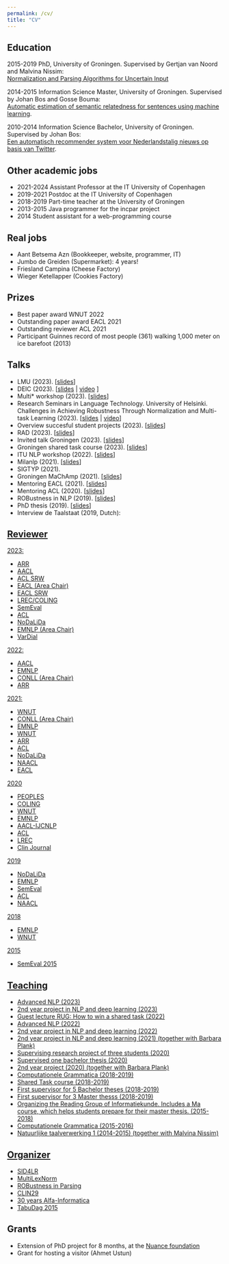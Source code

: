 ```yaml
---
permalink: /cv/
title: "CV"
---
```


Education
---------

2015-2019 PhD, University of Groningen. Supervised by Gertjan van Noord and Malvina Nissim:  
[Normalization and Parsing Algorithms for Uncertain Input](../doc/thesis.pdf)

2014-2015 Information Science Master, University of Groningen. Supervised by Johan Bos and Gosse Bouma:  
[Automatic estimation of semantic relatedness for sentences using machine learning](../doc/masterthesis.pdf).

2010-2014 Information Science Bachelor, University of Groningen. Supervised by Johan Bos:  
[Een automatisch recommender system voor Nederlandstalig nieuws op basis van Twitter](../doc/bathesis.pdf).

Other academic jobs
-------------------

*   2021-2024 Assistant Professor at the IT University of Copenhagen
*   2019-2021 Postdoc at the IT University of Copenhagen
*   2018-2019 Part-time teacher at the University of Groningen
*   2013-2015 Java programmer for the incpar project
*   2014 Student assistant for a web-programming course

Real jobs
---------

*   Aant Betsema Azn (Bookkeeper, website, programmer, IT)
*   Jumbo de Greiden (Supermarket): 4 years!
*   Friesland Campina (Cheese Factory)
*   Wieger Ketellapper (Cookies Factory)

Prizes
------

*   Best paper award WNUT 2022
*   Outstanding paper award EACL 2021
*   Outstanding reviewer ACL 2021
*   Participant Guinnes record of most people (361) walking 1,000 meter on ice barefoot (2013)

Talks
-------------
* LMU (2023). \[[slides](../doc/lmu2023.pdf)\]
* DEIC (2023). \[[slides](../doc/deic2023.pdf) \| [video](https://deic.dk/en/news/2023-12-6/video-use-case-hpc-powered-tool-turbocharges-nlp-learning) \]
* Multi\* workshop (2023). \[[slides](../doc/multistar2023.pdf)\]
* Research Seminars in Language Technology. University of Helsinki.  Challenges in Achieving Robustness Through Normalization and Multi-task Learning (2023). \[[slides](../doc/helsinki2023.pdf) \| [video](https://unitube.it.helsinki.fi/unitube/embed.html?id=45b4b273-8045-4ba6-955e-c23f71ac40e7)\]
* Overview succesful student projects (2023). \[[slides](../doc/studentprojects2023.pdf)\]
* RAD (2023). \[[slides](../doc/rad2023.tar.gz)\]
* Invited talk Groningen (2023). \[[slides](../doc/groningen2023.pdf)\]
* Groningen shared task course (2023). \[[slides](../doc/sharedtask2023.pdf)\]
* ITU NLP workshop (2022). \[[slides](../doc/itunlp2022.pdf)\]
* Milanlp (2021). \[[slides](../doc/milanlp2021.pdf)\]
* SIGTYP (2021).
* Groningen MaChAmp (2021). \[[slides](../doc/groningen2021.pdf)\]
* Mentoring EACL (2021). \[[slides](../doc/mentoring2021.pdf)\]
* Mentoring ACL (2020). \[[slides](../doc/mentoring2021.pdf)\]
* ROBustness in NLP (2019). \[[slides](../doc/robusntess2019.pdf)\]
* PhD thesis (2019). \[[slides](../doc/phdthesis2019.pdf)\]
* Interview de Taalstaat (2019, Dutch): <a href="https://www.nporadio1.nl/uitzendingen/de-taalstaat/60110a2a-292b-4895-aa02-5c3f7b3328c7/2019-03-30-de-taalstaat">
<!--- * Welcome to ITU -->
<!--- * Beroependag -->
<!--- * Kroegcollege ASCI -->
<!--- CLIN and CMC are missing: https://bitbucket.org/robvanderg/documents/src/master/website/index.htm  -->

Reviewer
--------
2023:
* ARR
* AACL
* ACL SRW
* EACL (Area Chair)
* EACL SRW
* LREC/COLING
* SemEval
* ACL
* NoDaLiDa
* EMNLP (Area Chair)
* VarDial

2022:
*   AACL
*   EMNLP
*   CONLL (Area Chair)
*   ARR 

2021:
*   WNUT
*   CONLL (Area Chair)
*   EMNLP
*   WNUT
*   ARR
*   ACL
*   NoDaLiDa
*   NAACL
*   EACL

2020
*   PEOPLES
*   COLING
*   WNUT
*   EMNLP
*   AACL-IJCNLP
*   ACL
*   LREC
*   Clin Journal

2019
*   NoDaLiDa
*   EMNLP
*   SemEval
*   ACL
*   NAACL

2018
*   EMNLP
*   WNUT

2015
*   SemEval 2015

Teaching
--------

*   Advanced NLP (2023)
*   2nd year project in NLP and deep learning (2023)
*   Guest lecture RUG: How to win a shared task (2022)
*   Advanced NLP (2022)
*   2nd year project in NLP and deep learning (2022)
*   2nd year project in NLP and deep learning (2021) (together with Barbara Plank)
*   Supervising research project of three students (2020)
*   Supervised one bachelor thesis (2020)
*   2nd year project (2020) (together with Barbara Plank)
*   Computationele Grammatica (2018-2019)
*   Shared Task course (2018-2019)
*   First supervisor for 5 Bachelor theses (2018-2019)
*   First supervisor for 3 Master thesss (2018-2019)
*   Organizing the Reading Group of Informatiekunde. Includes a Ma course, which helps students prepare for their master thesis. (2015-2018)
*   Computationele Grammatica (2015-2016)
*   Natuurlijke taalverwerking 1 (2014-2015) (together with Malvina Nissim)

Organizer
---------
*   [SID4LR](https://sites.google.com/view/vardial-2023/shared-tasks)
*   [MultiLexNorm](http://noisy-text.github.io/2021/multi-lexnorm.html)
*   [ROBustness in Parsing](../robustness/)
*   [CLIN29](http://www.let.rug.nl/clin29/)
*   [30 years Alfa-Informatica](http://www.let.rug.nl/30years/)
*   [TabuDag 2015](https://www.let.rug.nl/tabudag/archive/2015)

Grants
------

*   Extension of PhD project for 8 months, at the [Nuance foundation](https://www.nuance.com/about-us/who-we-are.html)
*   Grant for hosting a visitor (Ahmet Ustun)

